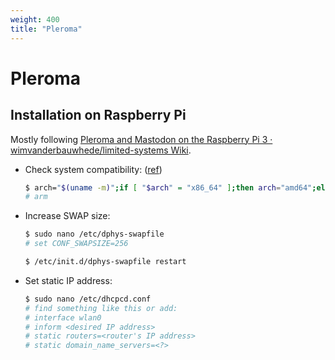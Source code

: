 ```yaml
---
weight: 400
title: "Pleroma"
---
```



# Pleroma

## Installation on Raspberry Pi

Mostly following [Pleroma and Mastodon on the Raspberry Pi 3 · wimvanderbauwhede/limited-systems Wiki](https://github.com/wimvanderbauwhede/limited-systems/wiki/Pleroma-and-Mastodon-on-the-Raspberry-Pi-3).

- Check system compatibility: \([ref](https://docs-develop.pleroma.social/backend/installation/otp_en/#detecting-flavour)\)

    ```bash
    $ arch="$(uname -m)";if [ "$arch" = "x86_64" ];then arch="amd64";elif [ "$arch" = "armv7l" ];then arch="arm";elif [ "$arch" = "aarch64" ];then arch="arm64";else echo "Unsupported arch: $arch">&2;fi;if getconf GNU_LIBC_VERSION>/dev/null;then libc_postfix="";elif [ "$(ldd 2>&1|head -c 9)" = "musl libc" ];then libc_postfix="-musl";elif [ "$(find /lib/libc.musl*|wc -l)" ];then libc_postfix="-musl";else echo "Unsupported libc">&2;fi;echo "$arch$libc_postfix"
    # arm
    ```

- Increase SWAP size:

    ```bash
    $ sudo nano /etc/dphys-swapfile
    # set CONF_SWAPSIZE=256

    $ /etc/init.d/dphys-swapfile restart
    ```

- Set static IP address:

    ```bash
    $ sudo nano /etc/dhcpcd.conf
    # find something like this or add:
    # interface wlan0
    # inform <desired IP address>
    # static routers=<router's IP address>
    # static domain_name_servers=<?>
    ```
